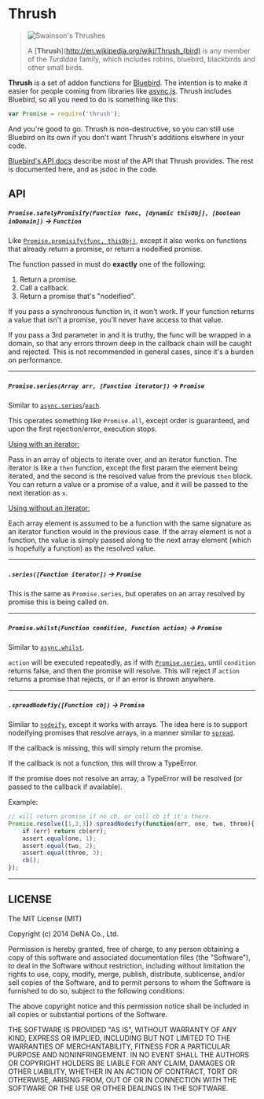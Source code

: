 
# Thrush

> ![Swainson's Thrushes](http://www.allaboutbirds.org/guide/PHOTO/LARGE/swain.jpg)
>
> A [**Thrush**](http://en.wikipedia.org/wiki/Thrush_(bird) is any member of the *Turdidae* family, which includes robins, bluebird, blackbirds and other small birds.

**Thrush** is a set of addon functions for [Bluebird](https://github.com/petkaantonov/bluebird). The intention is to make it easier for people coming from libraries like [async.js](https://github.com/caolan/async). Thrush includes Bluebird, so all you need to do is something like this:

```javascript
var Promise = require('thrush');
```

And you're good to go. Thrush is non-destructive, so you can still use Bluebird on its own if you don't want Thrush's additions elswhere in your code.

[Bluebird's API docs](https://github.com/petkaantonov/bluebird/blob/master/API.md) describe most of the API that Thrush provides. The rest is documented here, and as jsdoc in the code.

## API

##### `Promise.safelyPromisify(Function func, [dynamic thisObj], [boolean inDomain])` -> `Function`

Like [`Promise.promisify(func, thisObj)`](https://github.com/petkaantonov/bluebird/blob/master/API.md#promisepromisifyfunction-nodefunction--dynamic-receiver---function), except it also works on functions that already return a promise, or return a nodeified promise.
 
The function passed in must do **exactly** one of the following:
 
1. Return a promise.
2. Call a callback.
3. Return a promise that's "nodeified".
 
If you pass a synchronous function in, it won't work. If your function returns a value that isn't a promise, you'll never have access to that value.

If you pass a 3rd parameter in and it is truthy, the func will be wrapped in a domain, so that any errors thrown deep in the callback chain will be caught and rejected. This is not recommended in general cases, since it's a burden on performance.

----------
 
##### `Promise.series(Array arr, [Function iterator])` -> `Promise`

Similar to [`async.series`](https://github.com/caolan/async#seriestasks-callback)/[`each`](https://github.com/caolan/async#eachSeries).

This operates something like `Promise.all`, except order is guaranteed, and upon the first rejection/error, execution stops.

<u>Using with an iterator:</u>

Pass in an array of objects to iterate over, and an iterator function. The iterator is like a `then` function, except the first param the element being iterated, and the second is the resolved value from the previous `then` block. You can return a value or a promise of a value, and it will be passed to the next iteration as `x`.

<u> Using without an iterator:</u>

Each array element is assumed to be a function with the same signature as an iterator function would in the previous case. If the array element is not a function, the value is simply passed along to the next array element (which is hopefully a function) as the resolved value.

----------

##### `.series([Function iterator])` -> `Promise`

 This is the same as `Promise.series`, but operates on an array resolved by promise this is being called on.

----------

##### `Promise.whilst(Function condition, Function action)` -> `Promise`

Similar to [`async.whilst`](https://github.com/caolan/async#whilst).

`action` will be executed repeatedly, as if with [`Promise.series`](#series), until `condition` returns false, and then the promise will resolve. This will reject if `action` returns a promise that rejects, or if an error is thrown anywhere.

----------

##### `.spreadNodefiy([Function cb])` -> `Promise`

Similar to [`nodeify`](https://github.com/petkaantonov/bluebird/blob/master/API.md#nodeifyfunction-callback---promise), except it works with arrays. The idea here is to support nodeifying promises that resolve arrays, in a manner similar to [`spread`](https://github.com/petkaantonov/bluebird/blob/master/API.md#spreadfunction-fulfilledhandler--function-rejectedhandler----promise).

If the callback is missing, this will simply return the promise.

If the callback is not a function, this will throw a TypeError.

If the promise does not resolve an array, a TypeError will be resolved (or passed to the callback if available).

Example:

```javascript
// will return promise if no cb, or call cb if it's there.
Promise.resolve([1,2,3]).spreadNodeify(function(err, one, two, three){
    if (err) return cb(err);
    assert.equal(one, 1);
    assert.equal(two, 2);
    assert.equal(three, 3);
    cb();
});
```

----------


## LICENSE

The MIT License (MIT)

Copyright (c) 2014 DeNA Co., Ltd.

Permission is hereby granted, free of charge, to any person obtaining a copy
of this software and associated documentation files (the "Software"), to deal
in the Software without restriction, including without limitation the rights
to use, copy, modify, merge, publish, distribute, sublicense, and/or sell
copies of the Software, and to permit persons to whom the Software is
furnished to do so, subject to the following conditions:

The above copyright notice and this permission notice shall be included in
all copies or substantial portions of the Software.

THE SOFTWARE IS PROVIDED "AS IS", WITHOUT WARRANTY OF ANY KIND, EXPRESS OR
IMPLIED, INCLUDING BUT NOT LIMITED TO THE WARRANTIES OF MERCHANTABILITY,
FITNESS FOR A PARTICULAR PURPOSE AND NONINFRINGEMENT. IN NO EVENT SHALL THE
AUTHORS OR COPYRIGHT HOLDERS BE LIABLE FOR ANY CLAIM, DAMAGES OR OTHER
LIABILITY, WHETHER IN AN ACTION OF CONTRACT, TORT OR OTHERWISE, ARISING FROM,
OUT OF OR IN CONNECTION WITH THE SOFTWARE OR THE USE OR OTHER DEALINGS IN
THE SOFTWARE.
